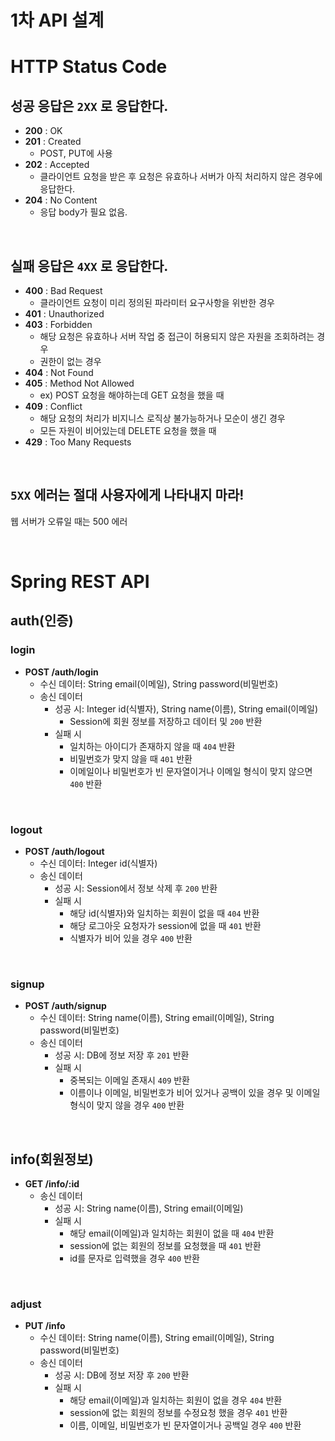 # 1차 API 설계

# HTTP Status Code

## 성공 응답은 `2XX` 로 응답한다.

* **200** : OK
* **201** : Created
  * POST, PUT에 사용
* **202** : Accepted
  * 클라이언트 요청을 받은 후 요청은 유효하나 서버가 아직 처리하지 않은 경우에 응답한다.
* **204** : No Content
  * 응답 body가 필요 없음.

<br>

## 실패 응답은 `4XX` 로 응답한다.

* **400** : Bad Request
  * 클라이언트 요청이 미리 정의된 파라미터 요구사항을 위반한 경우
* **401** : Unauthorized
* **403** : Forbidden
  * 해당 요청은 유효하나 서버 작업 중 접근이 허용되지 않은 자원을 조회하려는 경우
  * 권한이 없는 경우
* **404** : Not Found
* **405** : Method Not Allowed
  * ex) POST 요청을 해야하는데 GET 요청을 했을 때
* **409** : Conflict
  * 해당 요청의 처리가 비지니스 로직상 불가능하거나 모순이 생긴 경우
  * 모든 자원이 비어있는데 DELETE 요청을 했을 때
* **429** : Too Many Requests

<br>

## `5XX` 에러는 절대 사용자에게 나타내지 마라!

웹 서버가 오류일 때는 500 에러

<br>

# Spring REST API

## auth(인증)

### login

* **POST /auth/login**
  * 수신 데이터: String email(이메일), String password(비밀번호)
  * 송신 데이터
    * 성공 시: Integer id(식별자), String name(이름), String email(이메일)
      * Session에 회원 정보를 저장하고 데이터 및 `200` 반환
    * 실패 시
      * 일치하는 아이디가 존재하지 않을 때 `404` 반환
      * 비밀번호가 맞지 않을 때  `401` 반환
      * 이메일이나 비밀번호가 빈 문자열이거나 이메일 형식이 맞지 않으면 `400` 반환

<br>

### logout

* **POST /auth/logout**
  * 수신 데이터: Integer id(식별자)
  * 송신 데이터
    * 성공 시:  Session에서 정보 삭제 후 `200` 반환
    * 실패 시
      * 해당 id(식별자)와 일치하는 회원이 없을 때 `404` 반환
      * 해당 로그아웃 요청자가 session에 없을 때 `401` 반환
      * 식별자가 비어 있을 경우 `400` 반환

<br>

### signup

* **POST /auth/signup**
  * 수신 데이터: String name(이름), String email(이메일), String password(비밀번호)
  * 송신 데이터
    * 성공 시: DB에 정보 저장 후 `201` 반환
    * 실패 시
      * 중복되는 이메일 존재시 `409` 반환
      * 이름이나 이메일, 비밀번호가 비어 있거나 공백이 있을 경우 및 이메일 형식이 맞지 않을 경우 `400` 반환

<br>

## info(회원정보)

* **GET /info/:id**
  * 송신 데이터
    * 성공 시: String name(이름), String email(이메일)
    * 실패 시
      * 해당 email(이메일)과 일치하는 회원이 없을 때 `404` 반환
      * session에 없는 회원의 정보를 요청했을 때 `401` 반환
      * id를 문자로 입력했을 경우 `400` 반환

<br>

### adjust

* **PUT /info**
  * 수신 데이터: String name(이름), String email(이메일), String password(비밀번호)
  * 송신 데이터
    * 성공 시: DB에 정보 저장 후 `200` 반환
    * 실패 시
      * 해당 email(이메일)과 일치하는 회원이 없을 경우 `404` 반환
      * session에 없는 회원의 정보를 수정요청 했을 경우 `401` 반환
      * 이름, 이메일, 비밀번호가 빈 문자열이거나 공백일 경우 `400` 반환